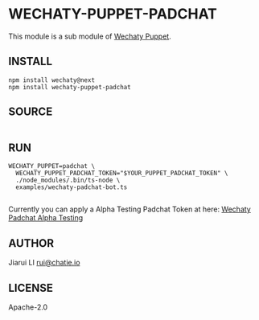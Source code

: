# WECHATY-PUPPET-PADCHAT

This module is a sub module of [Wechaty Puppet](https://github.com/Chatie/wechaty/issues/1167).

## INSTALL

```shell
npm install wechaty@next
npm install wechaty-puppet-padchat
```

## SOURCE

```ts

```

## RUN

```shell
WECHATY_PUPPET=padchat \
  WECHATY_PUPPET_PADCHAT_TOKEN="$YOUR_PUPPET_PADCHAT_TOKEN" \
  ./node_modules/.bin/ts-node \
  examples/wechaty-padchat-bot.ts
  
```

Currently you can apply a Alpha Testing Padchat Token at here: [Wechaty Padchat Alpha Testing](https://github.com/Chatie/wechaty/issues/1296)

## AUTHOR

Jiarui LI <rui@chatie.io>

## LICENSE

Apache-2.0
